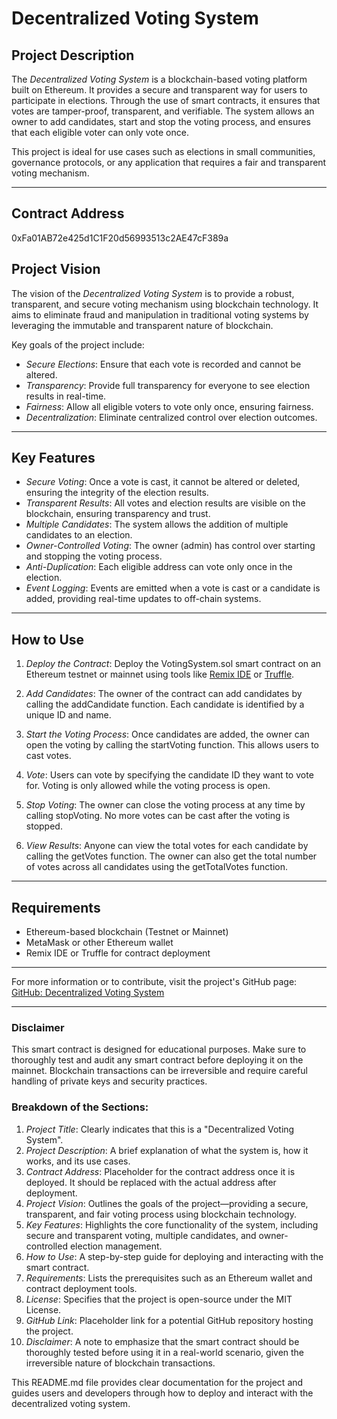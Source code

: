 # Decentralized Voting System

## Project Description

The *Decentralized Voting System* is a blockchain-based voting platform built on Ethereum. It provides a secure and transparent way for users to participate in elections. Through the use of smart contracts, it ensures that votes are tamper-proof, transparent, and verifiable. The system allows an owner to add candidates, start and stop the voting process, and ensures that each eligible voter can only vote once.

This project is ideal for use cases such as elections in small communities, governance protocols, or any application that requires a fair and transparent voting mechanism.

---

## Contract Address
0xFa01AB72e425d1C1F20d56993513c2AE47cF389a


## Project Vision

The vision of the *Decentralized Voting System* is to provide a robust, transparent, and secure voting mechanism using blockchain technology. It aims to eliminate fraud and manipulation in traditional voting systems by leveraging the immutable and transparent nature of blockchain.

Key goals of the project include:

- *Secure Elections*: Ensure that each vote is recorded and cannot be altered.
- *Transparency*: Provide full transparency for everyone to see election results in real-time.
- *Fairness*: Allow all eligible voters to vote only once, ensuring fairness.
- *Decentralization*: Eliminate centralized control over election outcomes.

---

## Key Features

- *Secure Voting*: Once a vote is cast, it cannot be altered or deleted, ensuring the integrity of the election results.
- *Transparent Results*: All votes and election results are visible on the blockchain, ensuring transparency and trust.
- *Multiple Candidates*: The system allows the addition of multiple candidates to an election.
- *Owner-Controlled Voting*: The owner (admin) has control over starting and stopping the voting process.
- *Anti-Duplication*: Each eligible address can vote only once in the election.
- *Event Logging*: Events are emitted when a vote is cast or a candidate is added, providing real-time updates to off-chain systems.
  
---

## How to Use

1. *Deploy the Contract*: Deploy the VotingSystem.sol smart contract on an Ethereum testnet or mainnet using tools like [Remix IDE](https://remix.ethereum.org/) or [Truffle](https://www.trufflesuite.com/).
   
2. *Add Candidates*: The owner of the contract can add candidates by calling the addCandidate function. Each candidate is identified by a unique ID and name.

3. *Start the Voting Process*: Once candidates are added, the owner can open the voting by calling the startVoting function. This allows users to cast votes.

4. *Vote*: Users can vote by specifying the candidate ID they want to vote for. Voting is only allowed while the voting process is open.

5. *Stop Voting*: The owner can close the voting process at any time by calling stopVoting. No more votes can be cast after the voting is stopped.

6. *View Results*: Anyone can view the total votes for each candidate by calling the getVotes function. The owner can also get the total number of votes across all candidates using the getTotalVotes function.

---

## Requirements

- Ethereum-based blockchain (Testnet or Mainnet)
- MetaMask or other Ethereum wallet
- Remix IDE or Truffle for contract deployment

---



For more information or to contribute, visit the project's GitHub page:  
[GitHub: Decentralized Voting System](https://github.com/YourUsername/VotingSystem)

---

### Disclaimer

This smart contract is designed for educational purposes. Make sure to thoroughly test and audit any smart contract before deploying it on the mainnet. Blockchain transactions can be irreversible and require careful handling of private keys and security practices.
### Breakdown of the Sections:

1. *Project Title*: Clearly indicates that this is a "Decentralized Voting System".
2. *Project Description*: A brief explanation of what the system is, how it works, and its use cases.
3. *Contract Address*: Placeholder for the contract address once it is deployed. It should be replaced with the actual address after deployment.
4. *Project Vision*: Outlines the goals of the project—providing a secure, transparent, and fair voting process using blockchain technology.
5. *Key Features*: Highlights the core functionality of the system, including secure and transparent voting, multiple candidates, and owner-controlled election management.
6. *How to Use*: A step-by-step guide for deploying and interacting with the smart contract.
7. *Requirements*: Lists the prerequisites such as an Ethereum wallet and contract deployment tools.
8. *License*: Specifies that the project is open-source under the MIT License.
9. *GitHub Link*: Placeholder link for a potential GitHub repository hosting the project.
10. *Disclaimer*: A note to emphasize that the smart contract should be thoroughly tested before using it in a real-world scenario, given the irreversible nature of blockchain transactions.

This README.md file provides clear documentation for the project and guides users and developers through how to deploy and interact with the decentralized voting system.